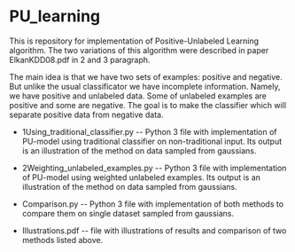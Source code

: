 # PU_learning
 This is repository for implementation of Positive-Unlabeled Learning algorithm. The two variations of this algorithm were described in paper ElkanKDD08.pdf in 2 and 3 paragraph. 
 
 The main idea is that we have two sets of examples: positive and negative. But unlike the usual classificator we have incomplete information. Namely, we have positive and unlabeled data. Some of unlabeled examples are positive and some are negative. The goal is to make the classifier which will separate positive data from negative data.
 
 * 1Using_traditional_classifier.py -- Python 3 file with implementation of PU-model using traditional classifier on non-traditional input. Its output is an illustration of the method on data sampled from gaussians.
 
 * 2Weighting_unlabeled_examples.py -- Python 3 file with implementation of PU-model using weighted unlabeled examples. Its output is an illustration of the method on data sampled from gaussians.
 
 * Comparison.py -- Python 3 file with implementation of both methods to compare them on single dataset sampled from gaussians. 

 * Illustrations.pdf -- file with illustrations of results and comparison of two methods listed above.
